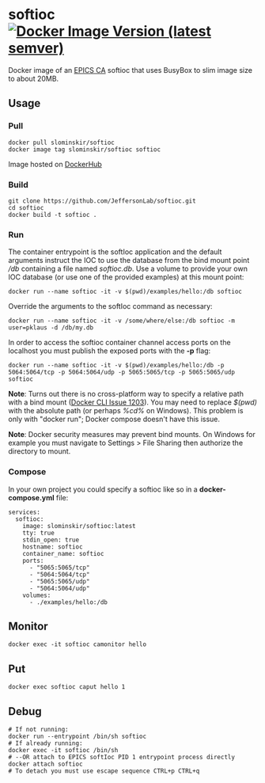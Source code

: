 # softioc [![Docker Image Version (latest semver)](https://img.shields.io/docker/v/slominskir/softioc?sort=semver)](https://hub.docker.com/repository/docker/slominskir/softioc)
Docker image of an [EPICS CA](https://epics-controls.org/) softioc that uses BusyBox to slim image size to about 20MB.

## Usage
### Pull
````
docker pull slominskir/softioc
docker image tag slominskir/softioc softioc
````
Image hosted on [DockerHub](https://hub.docker.com/r/slominskir/softioc)
### Build
````
git clone https://github.com/JeffersonLab/softioc.git
cd softioc
docker build -t softioc .
````
### Run
The container entrypoint is the softIoc application and the default arguments instruct the IOC to use the database from the bind mount point */db* containing a file named _softioc.db_.  Use a volume to provide your own IOC database (or use one of the provided examples) at this mount point: 
```
docker run --name softioc -it -v $(pwd)/examples/hello:/db softioc
```
Override the arguments to the softIoc command as necessary:
```
docker run --name softioc -it -v /some/where/else:/db softioc -m user=pklaus -d /db/my.db
``` 
In order to access the softioc container channel access ports on the localhost you must publish the exposed ports with the **-p** flag:
```
docker run --name softioc -it -v $(pwd)/examples/hello:/db -p 5064:5064/tcp -p 5064:5064/udp -p 5065:5065/tcp -p 5065:5065/udp softioc
```

**Note**: Turns out there is no cross-platform way to specify a relative path with a bind mount ([Docker CLI Issue 1203](https://github.com/docker/cli/issues/1203)).  You may need to replace _$(pwd)_ with the absolute path (or perhaps _%cd%_ on Windows).  This problem is only with "docker run"; Docker compose doesn't have this issue.

**Note**: Docker security measures may prevent bind mounts.  On Windows for example you must navigate to Settings > File Sharing then authorize the directory to mount.

### Compose
In your own project you could specify a softioc like so in a **docker-compose.yml** file:
```
services:
  softioc:
    image: slominskir/softioc:latest
    tty: true
    stdin_open: true
    hostname: softioc
    container_name: softioc
    ports:
      - "5065:5065/tcp"
      - "5064:5064/tcp"
      - "5065:5065/udp"
      - "5064:5064/udp"
    volumes:
      - ./examples/hello:/db
```
## Monitor
```
docker exec -it softioc camonitor hello
```
## Put
```
docker exec softioc caput hello 1
```
## Debug
```
# If not running:
docker run --entrypoint /bin/sh softioc
# If already running:
docker exec -it softioc /bin/sh
# --OR attach to EPICS softIoc PID 1 entrypoint process directly
docker attach softioc
# To detach you must use escape sequence CTRL+p CTRL+q
```
